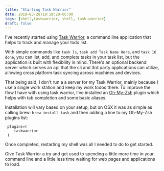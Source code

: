 ```yaml
---
title: "Starting Task Warrior"
date: 2018-03-28T19:19:28-06:00
tags: [shell,taskwarrior, shell, task-warrior]
draft: false
---
```


I've recently started using [Task Warrior](https://taskwarrior.org/), a command line application that helps to track and manage your todo list. 

With simple commands like `task ls`, `task add Task Name Here`, and `task 10 done`, you can list, add, and complete
tasks in your task list, but the application is built with flexibility in mind. There's an optional backend server which 
serves an api that the cli and 3rd party applications can utilize, allowing cross platform task syncing across machines 
and devices.

That being said, I don't run a a server for my Task Warrior, mainly because I use a single work station and 
keep my work todos there. To improve the flow I have with using task warrior, I've installed an [Oh-My-Zsh](https://github.com/robbyrussell/oh-my-zsh) plugin
which helps with tab completion and some basic aliases.

Installation will vary based on your setup, but on OSX it was as simple as calling brew: `brew install task`
and then adding a line to my Oh-My-Zsh plugins list:
```text
 plugins=(
    taskwarrior
 )
```
Once completed, restarting my shell was all I needed to do to get started.

Give Task Warrior a try and get used to spending a little more time in your command line and a little less time waiting for web 
pages and applications to load.
